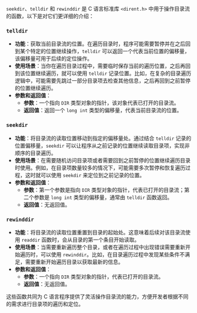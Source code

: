 `seekdir`、`telldir` 和 `rewinddir` 是 C 语言标准库 `<dirent.h>` 中用于操作目录流的函数，以下是对它们更详细的介绍：

### `telldir`
- **功能**：获取当前目录流的位置。在遍历目录时，程序可能需要暂停并在之后回到某个特定的位置继续操作，`telldir` 可以返回一个代表当前位置的偏移量，该偏移量可用于后续的定位操作。
- **使用场景**：当你在遍历目录过程中，需要临时保存当前的遍历位置，之后再回到该位置继续遍历，就可以使用 `telldir` 记录位置。比如，在复杂的目录遍历逻辑中，可能需要先跳过一部分目录项去检查其他信息，之后再回到之前暂停的位置继续遍历。
- **参数和返回值**：
    - **参数**：一个指向 `DIR` 类型对象的指针，该对象代表已打开的目录流。
    - **返回值**：返回一个 `long int` 类型的偏移量，代表当前目录流的位置。

### `seekdir`
- **功能**：将目录流的读取位置移动到指定的偏移量处。通过结合 `telldir` 记录的位置偏移量，`seekdir` 可以让程序从之前记录的位置继续读取目录项，实现非顺序的目录遍历。
- **使用场景**：在需要随机访问目录项或者需要回到之前暂停的位置继续遍历目录时使用。例如，在目录项数量较多的情况下，可能需要多次暂停和恢复遍历过程，这时就可以使用 `seekdir` 来定位到之前记录的位置。
- **参数和返回值**：
    - **参数**：第一个参数是指向 `DIR` 类型对象的指针，代表已打开的目录流；第二个参数是 `long int` 类型的偏移量，通常由 `telldir` 函数返回。
    - **返回值**：无返回值。

### `rewinddir`
- **功能**：将目录流的读取位置重置到目录的起始处。这意味着后续对该目录流使用 `readdir` 函数时，会从目录的第一个条目开始读取。
- **使用场景**：当需要重新遍历整个目录，或者在遍历过程中出现错误需要重新开始遍历时，可以使用 `rewinddir`。比如，在目录遍历过程中发现某些条件不满足，需要重新开始遍历目录以获取最新的信息。
- **参数和返回值**：
    - **参数**：一个指向 `DIR` 类型对象的指针，代表已打开的目录流。
    - **返回值**：无返回值。

这些函数共同为 C 语言程序提供了灵活操作目录流的能力，方便开发者根据不同的需求进行目录项的遍历和定位。 